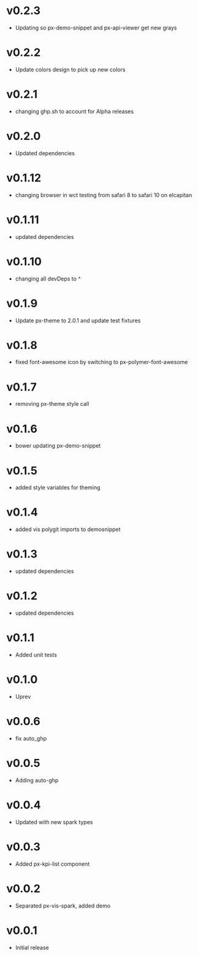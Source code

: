 v0.2.3
==================
* Updating so px-demo-snippet and px-api-viewer get new grays 

v0.2.2
==================
* Update colors design to pick up new colors

v0.2.1
==================
* changing ghp.sh to account for Alpha releases

v0.2.0
==================
* Updated dependencies

v0.1.12
==================
* changing browser in wct testing from safari 8 to safari 10 on elcapitan

v0.1.11
==================
* updated dependencies

v0.1.10
==================
* changing all devDeps to ^

v0.1.9
==================
* Update px-theme to 2.0.1 and update test fixtures

v0.1.8
==================
* fixed font-awesome icon by switching to px-polymer-font-awesome

v0.1.7
==================
* removing px-theme style call

v0.1.6
==================
* bower updating px-demo-snippet

v0.1.5
==================
* added style variables for theming

v0.1.4
==================
* added vis polygit imports to demosnippet

v0.1.3
==================
* updated dependencies

v0.1.2
==================
* updated dependencies

v0.1.1
==================
* Added unit tests

v0.1.0
==================
* Uprev

v0.0.6
==================
* fix auto_ghp

v0.0.5
==================
* Adding auto-ghp

v0.0.4
==================
* Updated with new spark types

v0.0.3
==================
* Added px-kpi-list component

v0.0.2
==================
* Separated px-vis-spark, added demo

v0.0.1
==================
* Initial release
